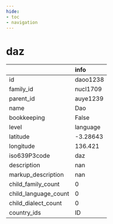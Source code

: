 ```yaml
---
hide:
- toc
- navigation
---
```

# daz
|                      | info     |
|:---------------------|:---------|
| id                   | daoo1238 |
| family_id            | nucl1709 |
| parent_id            | auye1239 |
| name                 | Dao      |
| bookkeeping          | False    |
| level                | language |
| latitude             | -3.28643 |
| longitude            | 136.421  |
| iso639P3code         | daz      |
| description          | nan      |
| markup_description   | nan      |
| child_family_count   | 0        |
| child_language_count | 0        |
| child_dialect_count  | 0        |
| country_ids          | ID       |